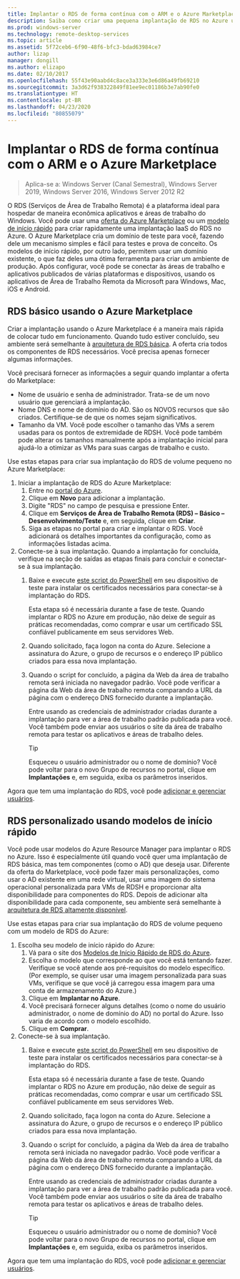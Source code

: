 ```yaml
---
title: Implantar o RDS de forma contínua com o ARM e o Azure Marketplace
description: Saiba como criar uma pequena implantação de RDS no Azure usando modelos de ARM e o Azure Marketplace.
ms.prod: windows-server
ms.technology: remote-desktop-services
ms.topic: article
ms.assetid: 5f72ceb6-6f90-48f6-bfc3-bdad63984ce7
author: lizap
manager: dongill
ms.author: elizapo
ms.date: 02/10/2017
ms.openlocfilehash: 55f43e90aabd4c8ace3a333e3e6d86a49fb69210
ms.sourcegitcommit: 3a3d62f938322849f81ee9ec01186b3e7ab90fe0
ms.translationtype: HT
ms.contentlocale: pt-BR
ms.lasthandoff: 04/23/2020
ms.locfileid: "80855079"
---
```

# <a name="seamlessly-deploy-rds-with-arm-and-azure-marketplace"></a>Implantar o RDS de forma contínua com o ARM e o Azure Marketplace

>Aplica-se a: Windows Server (Canal Semestral), Windows Server 2019, Windows Server 2016, Windows Server 2012 R2

O RDS (Serviços de Área de Trabalho Remota) é a plataforma ideal para hospedar de maneira econômica aplicativos e áreas de trabalho do Windows. Você pode usar uma [oferta do Azure Marketplace](#basic-rds-through-the-azure-marketplace) ou um [modelo de início rápido](#customized-rds-using-quickstart-templates) para criar rapidamente uma implantação IaaS do RDS no Azure. O Azure Marketplace cria um domínio de teste para você, fazendo dele um mecanismo simples e fácil para testes e prova de conceito. Os modelos de início rápido, por outro lado, permitem usar um domínio existente, o que faz deles uma ótima ferramenta para criar um ambiente de produção. Após configurar, você pode se conectar às áreas de trabalho e aplicativos publicados de várias plataformas e dispositivos, usando os aplicativos de Área de Trabalho Remota da Microsoft para Windows, Mac, iOS e Android.

## <a name="basic-rds-through-the-azure-marketplace"></a>RDS básico usando o Azure Marketplace

Criar a implantação usando o Azure Marketplace é a maneira mais rápida de colocar tudo em funcionamento. Quando tudo estiver concluído, seu ambiente será semelhante à [arquitetura de RDS básica](desktop-hosting-logical-architecture.md#basic-deployment). A oferta cria todos os componentes de RDS necessários. Você precisa apenas fornecer algumas informações. 

Você precisará fornecer as informações a seguir quando implantar a oferta do Marketplace:
- Nome de usuário e senha de administrador. Trata-se de um novo usuário que gerenciará a implantação.
- Nome DNS e nome de domínio do AD. São os NOVOS recursos que são criados. Certifique-se de que os nomes sejam significativos.
- Tamanho da VM. Você pode escolher o tamanho das VMs a serem usadas para os pontos de extremidade de RDSH. Você pode também pode alterar os tamanhos manualmente após a implantação inicial para ajudá-lo a otimizar as VMs para suas cargas de trabalho e custo.

Use estas etapas para criar sua implantação do RDS de volume pequeno no Azure Marketplace: 

1. Iniciar a implantação de RDS do Azure Marketplace:
   1. Entre no [portal do Azure](https://portal.azure.com).
   2. Clique em **Novo** para adicionar a implantação.
   3. Digite "RDS" no campo de pesquisa e pressione Enter.
   4. Clique em **Serviços de Área de Trabalho Remota (RDS) – Básico – Desenvolvimento/Teste** e, em seguida, clique em **Criar**.
   5. Siga as etapas no portal para criar e implantar o RDS. Você adicionará os detalhes importantes da configuração, como as informações listadas acima. 
2. Conecte-se à sua implantação. Quando a implantação for concluída, verifique na seção de saídas as etapas finais para concluir e conectar-se à sua implantação.
   1. Baixe e execute [este script do PowerShell](https://gallery.technet.microsoft.com/Azure-Resource-Manager-4ea7e328) em seu dispositivo de teste para instalar os certificados necessários para conectar-se à implantação do RDS. 
   
      Esta etapa só é necessária durante a fase de teste. Quando implantar o RDS no Azure em produção, não deixe de seguir as práticas recomendadas, como comprar e usar um certificado SSL confiável publicamente em seus servidores Web.

   2. Quando solicitado, faça logon na conta do Azure. Selecione a assinatura do Azure, o grupo de recursos e o endereço IP público criados para essa nova implantação.
   3. Quando o script for concluído, a página da Web da área de trabalho remota será iniciada no navegador padrão. Você pode verificar a página da Web da área de trabalho remota comparando a URL da página com o endereço DNS fornecido durante a implantação. 
   
      Entre usando as credenciais de administrador criadas durante a implantação para ver a área de trabalho padrão publicada para você. Você também pode enviar aos usuários o site da área de trabalho remota para testar os aplicativos e áreas de trabalho deles.

      > [!TIP]
      > Esqueceu o usuário administrador ou o nome de domínio? Você pode voltar para o novo Grupo de recursos no portal, clique em **Implantações** e, em seguida, exiba os parâmetros inseridos.

Agora que tem uma implantação do RDS, você pode [adicionar e gerenciar usuários](rds-user-management.md).

## <a name="customized-rds-using-quickstart-templates"></a>RDS personalizado usando modelos de início rápido

Você pode usar modelos do Azure Resource Manager para implantar o RDS no Azure. Isso é especialmente útil quando você quer uma implantação de RDS básica, mas tem componentes (como o AD) que deseja usar. Diferente da oferta do Marketplace, você pode fazer mais personalizações, como usar o AD existente em uma rede virtual, usar uma imagem do sistema operacional personalizada para VMs de RDSH e proporcionar alta disponibilidade para componentes do RDS. Depois de adicionar alta disponibilidade para cada componente, seu ambiente será semelhante à [arquitetura de RDS altamente disponível](desktop-hosting-logical-architecture.md#highly-available-deployment).

Use estas etapas para criar sua implantação do RDS de volume pequeno com um modelo de RDS do Azure: 

1. Escolha seu modelo de início rápido do Azure:
   1. Vá para o site dos [Modelos de Início Rápido de RDS do Azure](https://aka.ms/rdautomation).
   2. Escolha o modelo que corresponde ao que você está tentando fazer. Verifique se você atende aos pré-requisitos do modelo específico. (Por exemplo, se quiser usar uma imagem personalizada para suas VMs, verifique se que você já carregou essa imagem para uma conta de armazenamento do Azure.)
   3. Clique em **Implantar no Azure**.
   4. Você precisará fornecer alguns detalhes (como o nome do usuário administrador, o nome de domínio do AD) no portal do Azure. Isso varia de acordo com o modelo escolhido.
   5. Clique em **Comprar**.
2. Conecte-se à sua implantação. 
   1. Baixe e execute [este script do PowerShell](https://gallery.technet.microsoft.com/Azure-Resource-Manager-4ea7e328) em seu dispositivo de teste para instalar os certificados necessários para conectar-se à implantação do RDS. 
   
      Esta etapa só é necessária durante a fase de teste. Quando implantar o RDS no Azure em produção, não deixe de seguir as práticas recomendadas, como comprar e usar um certificado SSL confiável publicamente em seus servidores Web.

   2. Quando solicitado, faça logon na conta do Azure. Selecione a assinatura do Azure, o grupo de recursos e o endereço IP público criados para essa nova implantação.
   3. Quando o script for concluído, a página da Web da área de trabalho remota será iniciada no navegador padrão. Você pode verificar a página da Web da área de trabalho remota comparando a URL da página com o endereço DNS fornecido durante a implantação. 
   
      Entre usando as credenciais de administrador criadas durante a implantação para ver a área de trabalho padrão publicada para você. Você também pode enviar aos usuários o site da área de trabalho remota para testar os aplicativos e áreas de trabalho deles.

      > [!TIP]
      > Esqueceu o usuário administrador ou o nome de domínio? Você pode voltar para o novo Grupo de recursos no portal, clique em **Implantações** e, em seguida, exiba os parâmetros inseridos.

Agora que tem uma implantação do RDS, você pode [adicionar e gerenciar usuários](rds-user-management.md).
